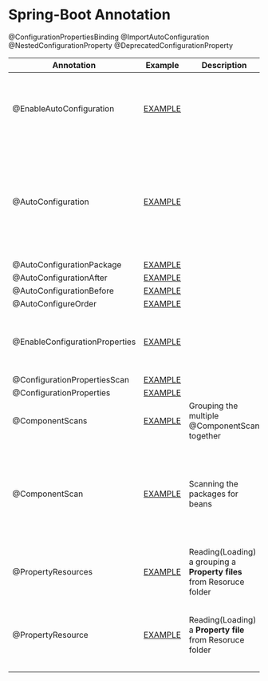 # Spring-Boot Annotation

@ConfigurationPropertiesBinding
@ImportAutoConfiguration
@NestedConfigurationProperty
@DeprecatedConfigurationProperty


| Annotation                                                         | Example                                                                                                                             | Description                                                           | Reference link                                                                                                                                                                                                                                                                                                                                   |
|--------------------------------------------------------------------|-------------------------------------------------------------------------------------------------------------------------------------|-----------------------------------------------------------------------|--------------------------------------------------------------------------------------------------------------------------------------------------------------------------------------------------------------------------------------------------------------------------------------------------------------------------------------------------|
| @EnableAutoConfiguration | [EXAMPLE](./external-jar-boot2/src/main/resources/META-INF/spring.factories)                                                        |                                                                       | **SPRING BOOT 2 AUTO-CONFIGURATION** <br><br> https://docs.spring.io/spring-boot/docs/2.1.13.RELEASE/reference/html/boot-features-developing-auto-configuration.html <br><br> **[Official refernce link](./doc/README_2.6.15.md)**                                                                                                               |
| @AutoConfiguration | [EXAMPLE](./external-jar-boot3/src/main/resources/META-INF/spring/org.springframework.boot.autoconfigure.AutoConfiguration.imports) |                                                                       | **SPRING BOOT 3 AUTO-CONFIGURATION** <br><br> https://github.com/spring-projects/spring-boot/wiki/Spring-Boot-2.7-Release-Notes#changes-to-auto-configuration <br><br> https://github.com/spring-projects/spring-boot/wiki/Spring-Boot-3.0-Migration-Guide#auto-configuration-files <br><br> **[Official refernce link](./doc/README_2.7.0.md)** |
| @AutoConfigurationPackage | [EXAMPLE](./)                                                                                                                       |                                                                       |                                                                                                                                                                                                                                                                                                                                                  |
| @AutoConfigurationAfter | [EXAMPLE](./)                                                                                                                       |                                                                       |                                                                                                                                                                                                                                                                                                                                                  |
| @AutoConfigurationBefore | [EXAMPLE](./)                                                                                                                       |                                                                       |                                                                                                                                                                                                                                                                                                                                                  |
| @AutoConfigureOrder | [EXAMPLE](./)                                                                                                                       |                                                                       |                                                                                                                                                                                                                                                                                                                                                  |
| @EnableConfigurationProperties | [EXAMPLE](./@EnableConfigurationProperties/src/main/java/com/ilan/MainApplication.java)                                             |                                                                       | https://stackoverflow.com/questions/49880453/what-difference-does-enableconfigurationproperties-make-if-a-bean-is-already-an <br> <br> https://www.baeldung.com/spring-enable-config-properties                                                                                                                                                  |
| @ConfigurationPropertiesScan | [EXAMPLE](./@EnableConfigurationProperties/src/main/java/com/ilan/MainApplication.java)                                             |                                                                       |                                                                                                                                                                                                                                                                                                                                                  |
| @ConfigurationProperties | [EXAMPLE](./@EnableConfigurationProperties/src/main/java/com/ilan/config/YamlConfig.java)                                           |                                                                       |                                                                                                                                                                                                                                                                                                                                                  |
| @ComponentScans | [EXAMPLE](./external-jar-boot3/src/main/java/org/jpmc/externaljarboot3/ExternalJarBoot3Application.java)                            | Grouping the multiple @ComponentScan together                         | https://www.baeldung.com/spring-bean-annotations                                                                                                                                                                                                                                                                                                 |
| @ComponentScan | [EXAMPLE](./external-jar-boot2/src/main/java/org/jpmc/externaljarboot2/ExternalJarBoot2Application.java)                            | Scanning the packages for beans                                       | https://reflectoring.io/spring-component-scanning/ **(Disable the default scan with Spring Boot)** <br><br> https://www.baeldung.com/spring-component-scanning <br><br> https://www.geeksforgeeks.org/spring-componentscan-annotation-with-example/ <br><br> https://www.baeldung.com/spring-componentscan-vs-enableautoconfiguration            |
| @PropertyResources | [EXAMPLE](./external-jar-boot2/src/main/java/net/tcs/config/TestPropertyResource.java)                                              | Reading(Loading) a grouping a **Property files** from Resoruce folder | https://stackoverflow.com/questions/14505078/accessing-multiple-property-files-with-propertyresource-in-spring                                                                                                                                                                                                                                   |
| @PropertyResource | [EXAMPLE](./external-jar-boot3/src/main/java/net/tcs/config/TestPropertyResource.java)                                              | Reading(Loading) a **Property file** from Resoruce folder             | https://www.baeldung.com/properties-with-spring <br><br> https://mkyong.com/spring/spring-propertysources-example/ <br><br>	https://www.javaguides.net/2018/09/spring-propertysource-annotation-with-example.html                                                                                                                                |

